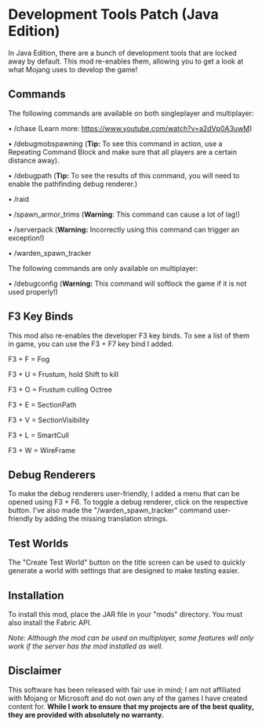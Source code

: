 # Development Tools Patch (Java Edition)
In Java Edition, there are a bunch of development tools that are locked away by default. This mod re-enables them, allowing you to get a look at what Mojang uses to develop the game!

## Commands

The following commands are available on both singleplayer and multiplayer:

• /chase (Learn more: https://www.youtube.com/watch?v=a2dVp0A3uwM)

• /debugmobspawning (**Tip:** To see this command in action, use a Repeating Command Block and make sure that all players are a certain distance away).

• /debugpath (**Tip:** To see the results of this command, you will need to enable the pathfinding debug renderer.)

• /raid

• /spawn_armor_trims (**Warning**: This command can cause a lot of lag!)

• /serverpack (**Warning:** Incorrectly using this command can trigger an exception!)

• /warden_spawn_tracker

The following commands are only available on multiplayer:

• /debugconfig (**Warning:** This command will softlock the game if it is not used properly!)

## F3 Key Binds

This mod also re-enables the developer F3 key binds. To see a list of them in game, you can use the F3 + F7 key bind I added.

F3 + F = Fog

F3 + U = Frustum, hold Shift to kill

F3 + O = Frustum culling Octree

F3 + E = SectionPath

F3 + V = SectionVisibility

F3 + L = SmartCull

F3 + W = WireFrame

## Debug Renderers

To make the debug renderers user-friendly, I added a menu that can be opened using F3 + F6. To toggle a debug renderer, click on the respective button. I've also made the "/warden_spawn_tracker" command user-friendly by adding the missing translation strings.

## Test Worlds

The "Create Test World" button on the title screen can be used to quickly generate a world with settings that are designed to make testing easier.

## Installation

To install this mod, place the JAR file in your "mods" directory. You must also install the Fabric API.

*Note: Although the mod can be used on multiplayer, some features will only work if the server has the mod installed as well.*

## Disclaimer

This software has been released with fair use in mind; I am not affiliated with Mojang or Microsoft and do not own any of the games I have created content for. **While I work to ensure that my projects are of the best quality, they are provided with absolutely no warranty.**
